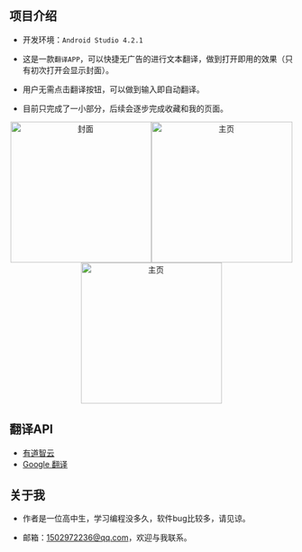 ## 项目介绍

* 开发环境：```Android Studio 4.2.1```

* 这是一款```翻译APP```，可以快捷无广告的进行文本翻译，做到打开即用的效果（只有初次打开会显示封面）。
* 用户无需点击翻译按钮，可以做到输入即自动翻译。
* 目前只完成了一小部分，后续会逐步完成收藏和我的页面。

<p align="middle">
<img src="https://luoyingmm.oss-cn-shanghai.aliyuncs.com/img/cover.jpg" alt="封面" width="250"/><img src="https://luoyingmm.oss-cn-shanghai.aliyuncs.com/img/Screenshot_20210724_001329.jpg" alt="主页" width="250"/><img src="https://luoyingmm.oss-cn-shanghai.aliyuncs.com/img/Screenshot_20210724_235027.jpg" alt="主页" width="250"/>
</p>


## 翻译API

* [有道智云](https://ai.youdao.com/)
* [Google 翻译](https://translate.google.cn/)

## 关于我

* 作者是一位高中生，学习编程没多久，软件bug比较多，请见谅。

* 邮箱：1502972236@qq.com，欢迎与我联系。



  

  

  



